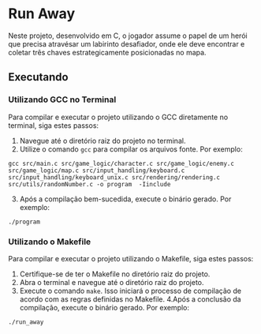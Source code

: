 # Run Away
Neste projeto, desenvolvido em C, o jogador assume o papel de um herói que precisa atravésar um labirinto desafiador, onde ele deve encontrar e coletar três chaves estrategicamente posicionadas no mapa. 

## Executando
### Utilizando GCC no Terminal
Para compilar e executar o projeto utilizando o GCC diretamente no terminal, siga estes passos:

1. Navegue até o diretório raiz do projeto no terminal.
2. Utilize o comando `gcc` para compilar os arquivos fonte. Por exemplo:

```
gcc src/main.c src/game_logic/character.c src/game_logic/enemy.c src/game_logic/map.c src/input_handling/keyboard.c src/input_handling/keyboard_unix.c src/rendering/rendering.c src/utils/randomNumber.c -o program  -Iinclude
```
3. Após a compilação bem-sucedida, execute o binário gerado. Por exemplo:
```
./program
```

### Utilizando o Makefile
Para compilar e executar o projeto utilizando o Makefile, siga estes passos:

1. Certifique-se de ter o Makefile no diretório raiz do projeto.
2. Abra o terminal e navegue até o diretório raiz do projeto.
3. Execute o comando `make`. Isso iniciará o processo de compilação de acordo com as regras definidas no Makefile.
4.Após a conclusão da compilação, execute o binário gerado. Por exemplo:
```
./run_away
```
